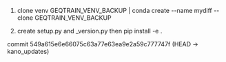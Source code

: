 1) clone venv GEQTRAIN_VENV_BACKUP
| conda create --name mydiff --clone GEQTRAIN_VENV_BACKUP

2) create setup.py and _version.py
then pip install -e .


commit 549a615e6e66075c63a77e63ea9e2a59c777747f (HEAD -> kano_updates)